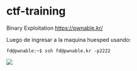 # ctf-training

Binary Exploitation
https://pwnable.kr/

Luego de ingresar a la maquina huesped usando:

```fd@pwnable:~$ ssh fd@pwnable.kr -p2222```

![](images/fd_files.PNG)
